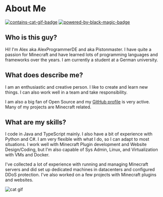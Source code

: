 # About Me

[![contains-cat-gif-badge](https://forthebadge.com/images/badges/contains-cat-gifs.svg)](https://forthebadge.com)
[![powered-by-black-magic-badge](https://forthebadge.com/images/badges/powered-by-black-magic.svg)](https://forthebadge.com)

## Who is this guy?

Hi! I'm Alex aka AlexProgrammerDE and aka Pistonmaster. I have quite a passion for Minecraft and have learned lots of
programming languages and frameworks over the years. I am currently a student at a German university.

## What does describe me?

I am an enthusiastic and creative person. I like to create and learn new things. I can also work well in a team and
take responsibility.

I am also a big fan of Open Source and my [GitHub profile](https://github.com/AlexProgrammerDE) is very active. Many of
my projects are Minecraft related.

[secret message]: <> (cats are cute :3)

## What are my skills?

I code in Java and TypeScript mainly. I also have a bit of experience with Python and C#. I am very flexible with what I
do, so I can adapt to most situations. I work well with Minecraft Plugin development and Website Design/Coding, but I'm
also capable of Sys Admin, Linux, and Virtualization with VMs and Docker.

I've collected a lot of experience with running and managing Minecraft servers and did set up dedicated machines in
datacenters and configured DDoS protection. I've also worked on a few projects with Minecraft plugins and websites.

![cat gif](https://media1.tenor.com/m/cbf1-eBnBbkAAAAC/pusheen-pusheen-cat.gif)

[extra gif 1]: <> (https://media.tenor.com/blwK0rdIId8AAAAi/cat-oiiaoiia-cat.gif)
[extra gif 2]: <> (https://media.tenor.com/3VK7UIf_5R8AAAAj/good-morning.gif)
[extra gif 3]: <> (https://media1.tenor.com/m/D79VE1UsarUAAAAd/meaw.gif)
[extra gif 4]: <> (https://media1.tenor.com/m/QkINQgRwWgUAAAAd/cat-rave.gif)
[extra gif 5]: <> (https://media.tenor.com/HGWcMb_HJo8AAAAi/cat-cat-meme.gif)
